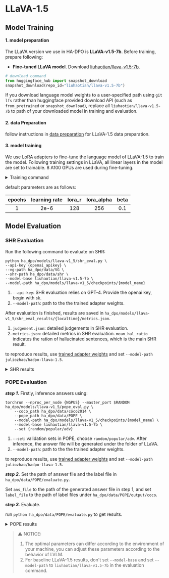 # LLaVA-1.5

## Model Training

#### 1. model preparation

The LLaVA version we use in HA-DPO is **LLaVA-v1.5-7b**. Before training, prepare following:

- **Fine-tuned LLaVA model**. Download [liuhaotian/llava-v1.5-7b](https://huggingface.co/liuhaotian/llava-v1.5-7b).

```python
# download command
from huggingface_hub import snapshot_download
snapshot_download(repo_id="liuhaotian/llava-v1.5-7b")
```

If you download language model weights to a user-specified path using ```git lfs``` rather than huggingface provided download API (such as ```from_pretrained``` or ```snapshot_download```), replace all ```liuhaotian/llava-v1.5-7b``` to path of your downloaded model in training and evaluation. 

#### 2. data Preparation

follow instructions in [data preparation](ha_dpo/data/data_preparation.md) for LLaVA-1.5 data preparation.

#### 3. model training

We use LoRA adapters to fine-tune the language model of LLaVA-1.5 to train the model. Following training settings in LLaVA, all linear layers in the model are set to trainable. 8 A100 GPUs are used during fine-tuning.

<details>
<summary> Training command </summary>

```
deepspeed ha_dpo/models/llava-v1_5/train_dpo.py \
    --lora_enable True --lora_r 128 --lora_alpha 256 --mm_projector_lr 0 \
    --deepspeed ha_dpo/models/llava-v1_5/scripts/zero3.json \
    --model_name_or_path liuhaotian/llava-v1.5-7b \
    --version v1 \
    --vg_path ha_dpo/data/VG \
    --desc_data_path ha_dpo/data/hadpo/llava-v1.5/desc_data.json \
    --pope_data_path ha_dpo/data/hadpo/llava-v1.5/pope_data.json \
    --vision_tower openai/clip-vit-large-patch14-336 \
    --mm_projector_type mlp2x_gelu \
    --mm_vision_select_layer -2 \
    --mm_use_im_start_end False \
    --mm_use_im_patch_token False \
    --image_aspect_ratio pad \
    --group_by_modality_length True \
    --bf16 True \
    --output_dir ha_dpo/models/llava-v1_5/checkpoints/{model_name} \
    --num_train_epochs 1 \
    --per_device_train_batch_size 16 \
    --per_device_eval_batch_size 4 \
    --gradient_accumulation_steps 1 \
    --evaluation_strategy "no" \
    --save_strategy "steps" \
    --save_steps 50000 \
    --save_total_limit 1 \
    --learning_rate 2e-6 \
    --weight_decay 0. \
    --warmup_steps 0 \
    --lr_scheduler_type "cosine" \
    --logging_steps 1 \
    --tf32 True \
    --model_max_length 2048 \
    --gradient_checkpointing True \
    --dataloader_num_workers 4 \
    --lazy_preprocess True \
    --report_to wandb \
    --run_name "llava-v1.5" \
    --beta 0.1
```
    
</details>

default parameters are as follows:

| epochs | learning rate | lora_r | lora_alpha | beta |
|:--:|:--:|:--:|:--:|:--:|
| 1 | 2e-6 | 128 | 256 | 0.1 |


## Model Evaluation

### SHR Evaluation

Run the following command to evaluate on SHR:

```
python ha_dpo/models/llava-v1_5/shr_eval.py \
--api-key {openai_apikey} \
--vg-path ha_dpo/data/VG \
--shr-path ha_dpo/data/shr \
--model-base liuhaotian/llava-v1.5-7b \
--model-path ha_dpo/models/llava-v1_5/checkpoints/{model_name}
```

1. ```--api-key```: SHR evaluation relies on GPT-4. Provide the openai key, begin with ```sk```.
2. ```--model-path```: path to the the trained adapter weights.

After evaluation is finished, results are saved in ```ha_dpo/models/llava-v1_5/shr_eval_results/{localtime}/metrics.json```.

1. ```judgement.json```: detailed judgements in SHR evaluation.
2. ```metrics.json```: detailed metrics in SHR evaluation. ```mean_hal_ratio``` indicates the ration of hallucinated sentences, which is the main SHR result.

to reproduce results, use [trained adapter weights](https://huggingface.co/juliozhao/hadpo-llava-1.5) and set ```--model-path juliozhao/hadpo-llava-1.5```.


<details>
<summary> SHR results </summary>

| Model | HA-DPO | SHR |
|:--:|:--:|:--:|
| LLaVA-1.5 | :heavy_multiplication_x: | 36.7 |
| LLaVA-1.5 | :heavy_check_mark: | 34.0 |

</details>
    
### POPE Evaluation

**_step 1._** Firstly, inference answers using:

```
torchrun --nproc_per_node {NGPUS} --master_port $RANDOM ha_dpo/models/llava-v1_5/pope_eval.py \
    --coco_path ha_dpo/data/coco2014 \
    --pope_path ha_dpo/data/POPE \
    --model-path ha_dpo/models/llava-v1_5/checkpoints/{model_name} \
    --model-base liuhaotian/llava-v1.5-7b \
    --set {random/popular/adv}
```

1. ```--set```: validation sets in POPE, choose ```random/popular/adv```. After inference, the answer file will be generated under the folder of LLaVA.
2. ```--model-path```: path to the the trained adapter weights.

to reproduce results, use [trained adapter weights](https://huggingface.co/juliozhao/hadpo-llava-1.5) and set ```--model-path juliozhao/hadpo-llava-1.5```.

**_step 2._** Set the path of answer file and the label file in ```ha_dpo/data/POPE/evaluate.py```.

Set ```ans_file``` to the path of the generated answer file in step 1, and set ```label_file``` to the path of label files under ```ha_dpo/data/POPE/output/coco```.

**_step 3._** Evaluate.

run ```python ha_dpo/data/POPE/evaluate.py``` to get results.

<details>
<summary> POPE results </summary>

**POPE Random**

| Model | HA-DPO | Accuracy | Precision | Recall | F1 Score | Yes Ratio (%) |
|:--:|:--:|:--:|:--:|:--:|:--:|:--:|
| LLaVA-1.5 | :heavy_multiplication_x: | 89.60 | 88.77 | 90.66 | 89.70 | 51.06 |
| LLaVA-1.5 | :heavy_check_mark: | 90.53 | 92.99 | 87.66 | 90.25 | 47.13 |

**POPE Popular**

| Model | HA-DPO | Accuracy | Precision | Recall | F1 Score | Yes Ratio (%) |
|:--:|:--:|:--:|:--:|:--:|:--:|:--:|
| LLaVA-1.5 | :heavy_multiplication_x: | 86.20 | 83.23 | 90.66 | 86.79 | 54.46 |
| LLaVA-1.5 | :heavy_check_mark: | 87.90 | 88.07 | 87.66 | 87.81 | 49.76 |

**POPE Adversarial**

| Model | HA-DPO | Accuracy | Precision | Recall | F1 Score | Yes Ratio (%) |
|:--:|:--:|:--:|:--:|:--:|:--:|:--:|
| LLaVA-1.5 | :heavy_multiplication_x: | 79.76 | 74.43 | 90.66 | 81.75 | 60.90 |
| LLaVA-1.5 | :heavy_check_mark: | 81.46 | 77.99 | 87.66 | 82.54 | 56.20 |

</details>
    
> :warning: NOTICE:
> 1. The optimal parameters can differ according to the environment of your machine, you can adjust these parameters according to the behavior of LVLM.
> 2. For baseline LLaVA-1.5 results, don't set ```--model-base``` and set ```--model-path``` to ```liuhaotian/llava-v1.5-7b``` in the evaluation command.